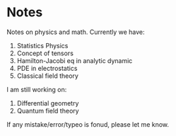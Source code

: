 # Notes
Notes on physics and math.
Currently we have:
1. Statistics Physics
2. Concept of tensors
3. Hamilton-Jacobi eq in analytic dynamic
4. PDE in electrostatics
5. Classical field theory

I am still working on:
1. Differential geometry
2. Quantum field theory

If any mistake/error/typeo is fonud, please let me know.
